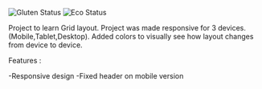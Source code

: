 ![Gluten Status](https://img.shields.io/badge/Gluten-Free-green.svg)
![Eco Status](https://img.shields.io/badge/ECO-Friendly-green.svg)<br>

Project to learn Grid layout. Project was made responsive for 3 devices. (Mobile,Tablet,Desktop). Added colors to visually see how layout changes from device to device.

Features :

-Responsive design
-Fixed header on mobile version
